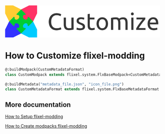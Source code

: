 ![](images/customize.png?raw=true)
# How to Customize flixel-modding

```haxe
@:buildModpack(CustomMetadataFormat)
class CustomModpack extends flixel.system.FlxBaseModpack<CustomMetadataFormat> {}
```

```haxe
@:buildMetadata("metadata_file.json", "icon_file.png")
class CustomMetadataFormat extends flixel.system.FlxBaseMetadataFormat {}
```

## More documentation
[How to Setup flixel-modding](doc_setup.md)

[How to Create modpacks flixel-modding](doc_create.md)